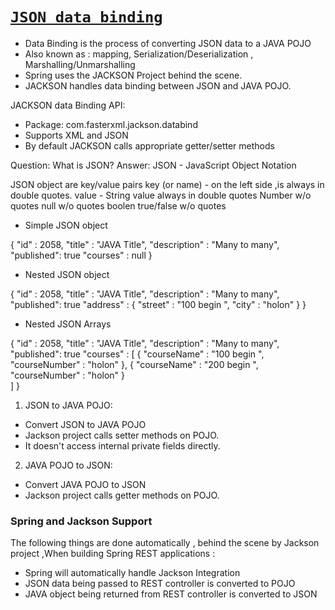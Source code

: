 # [```JSON data binding```](#-)

* Data Binding is the process of converting JSON data to a JAVA POJO
* Also known as : mapping, Serialization/Deserialization , Marshalling/Unmarshalling
* Spring uses the JACKSON Project behind the scene.
* JACKSON handles data binding between JSON and JAVA POJO.

JACKSON data Binding API:
* Package:  com.fasterxml.jackson.databind
* Supports XML and JSON
* By default JACKSON calls appropriate getter/setter methods


Question:
What is JSON?
Answer:
JSON - JavaScript Object Notation </br>

JSON object are key/value pairs
key (or name) - on the left side ,is always in double quotes.
value - String value always in double quotes
		Number w/o quotes
		null w/o quotes
		boolen true/false w/o quotes

- Simple JSON object

{
	"id" : 2058,
    "title" : "JAVA Title",
    "description" : "Many to many",
    "published": true
	"courses" : null
}


- Nested JSON object

{
	"id" : 2058,
    "title" : "JAVA Title",
    "description" : "Many to many",
    "published": true
	"address" : {
					"street" : "100 begin ",
					"city" : "holon"
				}
}


- Nested JSON Arrays

{
	"id" : 2058,
    "title" : "JAVA Title",
    "description" : "Many to many",
    "published": true
	"courses" : [
					{
						"courseName" : "100 begin ",
						"courseNumber" : "holon"
					},
					{
						"courseName" : "200 begin ",
						"courseNumber" : "holon"
					}					
				]
}


1. JSON to JAVA POJO:
* Convert JSON to JAVA POJO 
* Jackson project calls setter methods on POJO. 
* It doesn't access internal private fields directly.

2. JAVA POJO to JSON:
* Convert JAVA POJO to JSON
* Jackson project calls getter methods on POJO. 
		

### Spring and Jackson Support

The following things are done automatically , behind the scene by Jackson project ,When building Spring REST applications :
* Spring will automatically handle Jackson Integration
* JSON data being passed to REST controller is converted to POJO
* JAVA object being returned from REST controller is converted to JSON


```java

```
